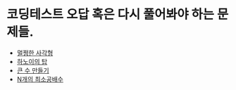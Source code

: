 # 코딩테스트 오답 혹은 다시 풀어봐야 하는 문제들.

- [멀쩡한 사각형](https://school.programmers.co.kr/learn/courses/30/lessons/62048)
- [하노이의 탑](https://school.programmers.co.kr/learn/courses/30/lessons/12946)
- [큰 수 만들기](https://school.programmers.co.kr/learn/courses/30/lessons/42883)
- [N개의 최소공배수](https://school.programmers.co.kr/learn/courses/30/lessons/12953?language=javascript)
